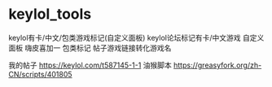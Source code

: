# keylol_tools
keylol有卡/中文/包类游戏标记(自定义面板)
keylol论坛标记有卡/中文游戏 自定义面板 嗨皮喜加一 包类标记 帖子游戏链接转化游戏名

我的帖子  https://keylol.com/t587145-1-1
油猴脚本  https://greasyfork.org/zh-CN/scripts/401805
